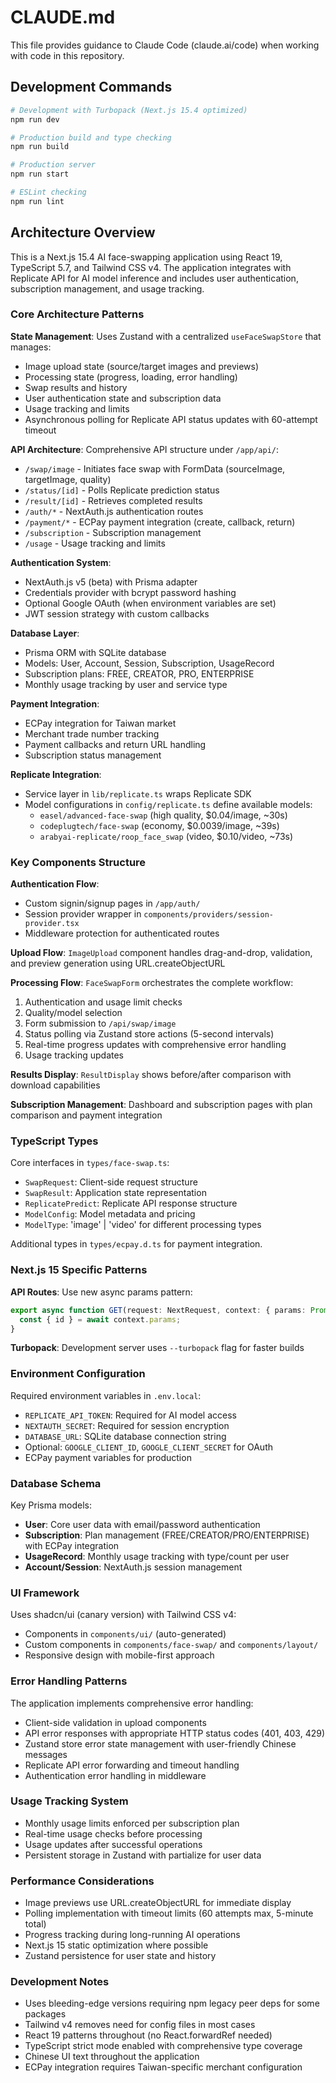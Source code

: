 # CLAUDE.md

This file provides guidance to Claude Code (claude.ai/code) when working with code in this repository.

## Development Commands

```bash
# Development with Turbopack (Next.js 15.4 optimized)
npm run dev

# Production build and type checking
npm run build

# Production server
npm run start  

# ESLint checking
npm run lint
```

## Architecture Overview

This is a Next.js 15.4 AI face-swapping application using React 19, TypeScript 5.7, and Tailwind CSS v4. The application integrates with Replicate API for AI model inference and includes user authentication, subscription management, and usage tracking.

### Core Architecture Patterns

**State Management**: Uses Zustand with a centralized `useFaceSwapStore` that manages:
- Image upload state (source/target images and previews)
- Processing state (progress, loading, error handling)
- Swap results and history
- User authentication state and subscription data
- Usage tracking and limits
- Asynchronous polling for Replicate API status updates with 60-attempt timeout

**API Architecture**: Comprehensive API structure under `/app/api/`:
- `/swap/image` - Initiates face swap with FormData (sourceImage, targetImage, quality)
- `/status/[id]` - Polls Replicate prediction status
- `/result/[id]` - Retrieves completed results
- `/auth/*` - NextAuth.js authentication routes
- `/payment/*` - ECPay payment integration (create, callback, return)
- `/subscription` - Subscription management
- `/usage` - Usage tracking and limits

**Authentication System**: 
- NextAuth.js v5 (beta) with Prisma adapter
- Credentials provider with bcrypt password hashing
- Optional Google OAuth (when environment variables are set)
- JWT session strategy with custom callbacks

**Database Layer**: 
- Prisma ORM with SQLite database
- Models: User, Account, Session, Subscription, UsageRecord
- Subscription plans: FREE, CREATOR, PRO, ENTERPRISE
- Monthly usage tracking by user and service type

**Payment Integration**: 
- ECPay integration for Taiwan market
- Merchant trade number tracking
- Payment callbacks and return URL handling
- Subscription status management

**Replicate Integration**: 
- Service layer in `lib/replicate.ts` wraps Replicate SDK
- Model configurations in `config/replicate.ts` define available models:
  - `easel/advanced-face-swap` (high quality, $0.04/image, ~30s)
  - `codeplugtech/face-swap` (economy, $0.0039/image, ~39s)
  - `arabyai-replicate/roop_face_swap` (video, $0.10/video, ~73s)

### Key Components Structure

**Authentication Flow**: 
- Custom signin/signup pages in `/app/auth/`
- Session provider wrapper in `components/providers/session-provider.tsx`
- Middleware protection for authenticated routes

**Upload Flow**: `ImageUpload` component handles drag-and-drop, validation, and preview generation using URL.createObjectURL

**Processing Flow**: `FaceSwapForm` orchestrates the complete workflow:
1. Authentication and usage limit checks
2. Quality/model selection
3. Form submission to `/api/swap/image` 
4. Status polling via Zustand store actions (5-second intervals)
5. Real-time progress updates with comprehensive error handling
6. Usage tracking updates

**Results Display**: `ResultDisplay` shows before/after comparison with download capabilities

**Subscription Management**: Dashboard and subscription pages with plan comparison and payment integration

### TypeScript Types

Core interfaces in `types/face-swap.ts`:
- `SwapRequest`: Client-side request structure
- `SwapResult`: Application state representation  
- `ReplicatePredict`: Replicate API response structure
- `ModelConfig`: Model metadata and pricing
- `ModelType`: 'image' | 'video' for different processing types

Additional types in `types/ecpay.d.ts` for payment integration.

### Next.js 15 Specific Patterns

**API Routes**: Use new async params pattern:
```typescript
export async function GET(request: NextRequest, context: { params: Promise<{ id: string }> }) {
  const { id } = await context.params;
}
```

**Turbopack**: Development server uses `--turbopack` flag for faster builds

### Environment Configuration

Required environment variables in `.env.local`:
- `REPLICATE_API_TOKEN`: Required for AI model access
- `NEXTAUTH_SECRET`: Required for session encryption
- `DATABASE_URL`: SQLite database connection string
- Optional: `GOOGLE_CLIENT_ID`, `GOOGLE_CLIENT_SECRET` for OAuth
- ECPay payment variables for production

### Database Schema

Key Prisma models:
- **User**: Core user data with email/password authentication
- **Subscription**: Plan management (FREE/CREATOR/PRO/ENTERPRISE) with ECPay integration
- **UsageRecord**: Monthly usage tracking with type/count per user
- **Account/Session**: NextAuth.js session management

### UI Framework

Uses shadcn/ui (canary version) with Tailwind CSS v4:
- Components in `components/ui/` (auto-generated)
- Custom components in `components/face-swap/` and `components/layout/`
- Responsive design with mobile-first approach

### Error Handling Patterns

The application implements comprehensive error handling:
- Client-side validation in upload components
- API error responses with appropriate HTTP status codes (401, 403, 429)
- Zustand store error state management with user-friendly Chinese messages
- Replicate API error forwarding and timeout handling
- Authentication error handling in middleware

### Usage Tracking System

- Monthly usage limits enforced per subscription plan
- Real-time usage checks before processing
- Usage updates after successful operations
- Persistent storage in Zustand with partialize for user data

### Performance Considerations

- Image previews use URL.createObjectURL for immediate display
- Polling implementation with timeout limits (60 attempts max, 5-minute total)
- Progress tracking during long-running AI operations
- Next.js 15 static optimization where possible
- Zustand persistence for user state and history

### Development Notes

- Uses bleeding-edge versions requiring npm legacy peer deps for some packages
- Tailwind v4 removes need for config files in most cases
- React 19 patterns throughout (no React.forwardRef needed)
- TypeScript strict mode enabled with comprehensive type coverage
- Chinese UI text throughout the application
- ECPay integration requires Taiwan-specific merchant configuration